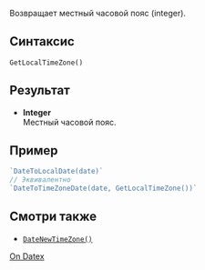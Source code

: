 Возвращает местный часовой пояс (integer).

## Синтаксис
`GetLocalTimeZone()` 

## Результат
- **Integer**  
    Местный часовой пояс.

## Пример
```js
`DateToLocalDate(date)`  
// Эквивалентно
`DateToTimeZoneDate(date, GetLocalTimeZone())` 
```

## Смотри также
- [`DateNewTimeZone()`](http://docs.datex.ru/article.htm?id=7172076235998782788)

[On Datex](http://docs.datex.ru/article.htm?id=7172076235998782792)